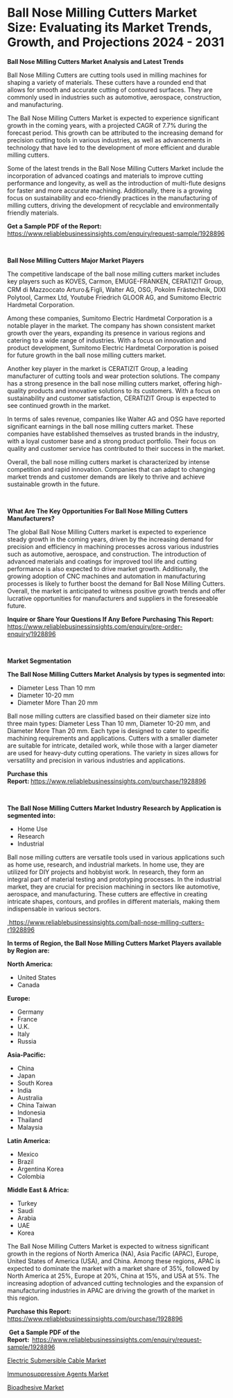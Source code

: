 <p><h1>Ball Nose Milling Cutters Market Size: Evaluating its Market Trends, Growth, and Projections 2024 - 2031</h1></p><p><strong>Ball Nose Milling Cutters Market Analysis and Latest Trends</strong></p>
<p><p>Ball Nose Milling Cutters are cutting tools used in milling machines for shaping a variety of materials. These cutters have a rounded end that allows for smooth and accurate cutting of contoured surfaces. They are commonly used in industries such as automotive, aerospace, construction, and manufacturing.</p><p>The Ball Nose Milling Cutters Market is expected to experience significant growth in the coming years, with a projected CAGR of 7.7% during the forecast period. This growth can be attributed to the increasing demand for precision cutting tools in various industries, as well as advancements in technology that have led to the development of more efficient and durable milling cutters.</p><p>Some of the latest trends in the Ball Nose Milling Cutters Market include the incorporation of advanced coatings and materials to improve cutting performance and longevity, as well as the introduction of multi-flute designs for faster and more accurate machining. Additionally, there is a growing focus on sustainability and eco-friendly practices in the manufacturing of milling cutters, driving the development of recyclable and environmentally friendly materials.</p></p>
<p><strong>Get a Sample PDF of the Report:&nbsp;</strong> <a href="https://www.reliablebusinessinsights.com/enquiry/request-sample/1928896">https://www.reliablebusinessinsights.com/enquiry/request-sample/1928896</a></p>
<p>&nbsp;</p>
<p><strong>Ball Nose Milling Cutters Major Market Players</strong></p>
<p><p>The competitive landscape of the ball nose milling cutters market includes key players such as KOVES, Carmon, EMUGE-FRANKEN, CERATIZIT Group, CRM di Mazzoccato Arturo＆Figli, Walter AG, OSG, Pokolm Frästechnik, DIXI Polytool, Carmex Ltd, Youtube Friedrich GLOOR AG, and Sumitomo Electric Hardmetal Corporation.</p><p>Among these companies, Sumitomo Electric Hardmetal Corporation is a notable player in the market. The company has shown consistent market growth over the years, expanding its presence in various regions and catering to a wide range of industries. With a focus on innovation and product development, Sumitomo Electric Hardmetal Corporation is poised for future growth in the ball nose milling cutters market.</p><p>Another key player in the market is CERATIZIT Group, a leading manufacturer of cutting tools and wear protection solutions. The company has a strong presence in the ball nose milling cutters market, offering high-quality products and innovative solutions to its customers. With a focus on sustainability and customer satisfaction, CERATIZIT Group is expected to see continued growth in the market.</p><p>In terms of sales revenue, companies like Walter AG and OSG have reported significant earnings in the ball nose milling cutters market. These companies have established themselves as trusted brands in the industry, with a loyal customer base and a strong product portfolio. Their focus on quality and customer service has contributed to their success in the market.</p><p>Overall, the ball nose milling cutters market is characterized by intense competition and rapid innovation. Companies that can adapt to changing market trends and customer demands are likely to thrive and achieve sustainable growth in the future.</p></p>
<p>&nbsp;</p>
<p><strong>What Are The Key Opportunities For Ball Nose Milling Cutters Manufacturers?</strong></p>
<p><p>The global Ball Nose Milling Cutters market is expected to experience steady growth in the coming years, driven by the increasing demand for precision and efficiency in machining processes across various industries such as automotive, aerospace, and construction. The introduction of advanced materials and coatings for improved tool life and cutting performance is also expected to drive market growth. Additionally, the growing adoption of CNC machines and automation in manufacturing processes is likely to further boost the demand for Ball Nose Milling Cutters. Overall, the market is anticipated to witness positive growth trends and offer lucrative opportunities for manufacturers and suppliers in the foreseeable future.</p></p>
<p><strong>Inquire or Share Your Questions If Any Before Purchasing This Report:</strong> <a href="https://www.reliablebusinessinsights.com/enquiry/pre-order-enquiry/1928896">https://www.reliablebusinessinsights.com/enquiry/pre-order-enquiry/1928896</a></p>
<p>&nbsp;</p>
<p><strong>Market Segmentation</strong></p>
<p><strong>The Ball Nose Milling Cutters Market Analysis by types is segmented into:</strong></p>
<p><ul><li>Diameter Less Than 10 mm</li><li>Diameter 10-20 mm</li><li>Diameter More Than 20 mm</li></ul></p>
<p><p>Ball nose milling cutters are classified based on their diameter size into three main types: Diameter Less Than 10 mm, Diameter 10-20 mm, and Diameter More Than 20 mm. Each type is designed to cater to specific machining requirements and applications. Cutters with a smaller diameter are suitable for intricate, detailed work, while those with a larger diameter are used for heavy-duty cutting operations. The variety in sizes allows for versatility and precision in various industries and applications.</p></p>
<p><strong>Purchase this Report:&nbsp;</strong><a href="https://www.reliablebusinessinsights.com/purchase/1928896">https://www.reliablebusinessinsights.com/purchase/1928896</a></p>
<p>&nbsp;</p>
<p><strong>The Ball Nose Milling Cutters Market Industry Research by Application is segmented into:</strong></p>
<p><ul><li>Home Use</li><li>Research</li><li>Industrial</li></ul></p>
<p><p>Ball nose milling cutters are versatile tools used in various applications such as home use, research, and industrial markets. In home use, they are utilized for DIY projects and hobbyist work. In research, they form an integral part of material testing and prototyping processes. In the industrial market, they are crucial for precision machining in sectors like automotive, aerospace, and manufacturing. These cutters are effective in creating intricate shapes, contours, and profiles in different materials, making them indispensable in various sectors.</p></p>
<p><a href="https://www.reliablebusinessinsights.com/ball-nose-milling-cutters-r1928896">&nbsp;https://www.reliablebusinessinsights.com/ball-nose-milling-cutters-r1928896</a></p>
<p><strong>In terms of Region, the Ball Nose Milling Cutters Market Players available by Region are:</strong></p>
<p>
    <p> <strong> North America: </strong>
        <ul>
            <li>United States</li>
            <li>Canada</li>
        </ul>
        </p> 
    <p> <strong> Europe: </strong>
        <ul>
            <li>Germany</li>
            <li>France</li>
            <li>U.K.</li>
            <li>Italy</li>
            <li>Russia</li>
        </ul>
        </p> 
    <p> <strong> Asia-Pacific: </strong>
        <ul>
            <li>China</li>
            <li>Japan</li>
            <li>South Korea</li>
            <li>India</li>
            <li>Australia</li>
            <li>China Taiwan</li>
            <li>Indonesia</li>
            <li>Thailand</li>
            <li>Malaysia</li>
        </ul>
        </p> 
    <p> <strong> Latin America: </strong>
        <ul>
            <li>Mexico</li>
            <li>Brazil</li>
            <li>Argentina Korea</li>
            <li>Colombia</li>
        </ul>
        </p> 
    <p> <strong> Middle East & Africa: </strong>
        <ul>
            <li>Turkey</li>
            <li>Saudi</li>
            <li>Arabia</li>
            <li>UAE</li>
            <li>Korea</li>
        </ul>
    </p>
    </p>
<p><p>The Ball Nose Milling Cutters Market is expected to witness significant growth in the regions of North America (NA), Asia Pacific (APAC), Europe, United States of America (USA), and China. Among these regions, APAC is expected to dominate the market with a market share of 35%, followed by North America at 25%, Europe at 20%, China at 15%, and USA at 5%. The increasing adoption of advanced cutting technologies and the expansion of manufacturing industries in APAC are driving the growth of the market in this region.</p></p>
<p><strong>Purchase this Report: </strong><a href="https://www.reliablebusinessinsights.com/purchase/1928896">https://www.reliablebusinessinsights.com/purchase/1928896</a></p>
<p>&nbsp;<strong>Get a Sample PDF of the Report:&nbsp;&nbsp;</strong><a href="https://www.reliablebusinessinsights.com/enquiry/request-sample/1928896">https://www.reliablebusinessinsights.com/enquiry/request-sample/1928896</a></p>
<p><strong></strong></p>
<p><p><a href="https://www.linkedin.com/pulse/global-electric-submersible-cable-market-share-growth-opportunities-6p5uf">Electric Submersible Cable Market</a></p><p><a href="https://github.com/nlnlwane1/Market-Research-Report-List-1/blob/main/immunosuppressive-agents-market.md">Immunosuppressive Agents Market</a></p><p><a href="https://www.linkedin.com/pulse/bioadhesive-market-outlook-forecast-from-2024-2031-market-mint-epe6e">Bioadhesive Market</a></p></p>